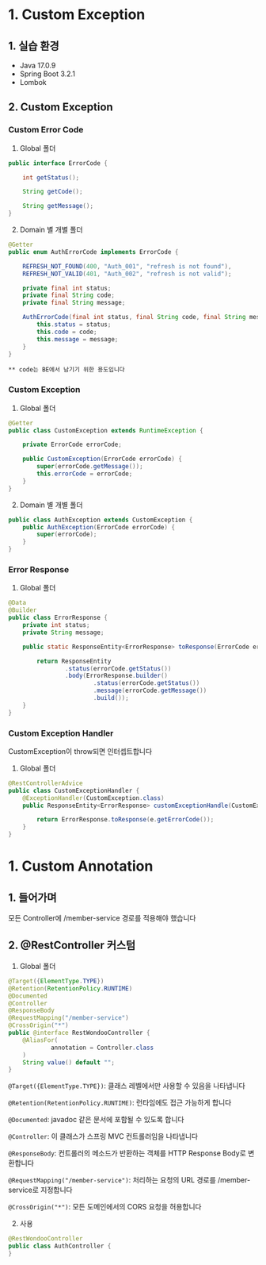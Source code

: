 # 1. Custom Exception

## 1. 실습 환경

- Java 17.0.9
- Spring Boot 3.2.1
- Lombok

## 2. Custom Exception

### Custom Error Code

1. Global 폴더
```java
public interface ErrorCode {

    int getStatus();

    String getCode();

    String getMessage();
}

```
2. Domain 별 개별 폴더
```java
@Getter
public enum AuthErrorCode implements ErrorCode {

    REFRESH_NOT_FOUND(400, "Auth_001", "refresh is not found"),
    REFRESH_NOT_VALID(401, "Auth_002", "refresh is not valid");

    private final int status;
    private final String code;
    private final String message;

    AuthErrorCode(final int status, final String code, final String message) {
        this.status = status;
        this.code = code;
        this.message = message;
    }
}
```

`** code는 BE에서 남기기 위한 용도입니다`

### Custom Exception

1. Global 폴더
```java
@Getter
public class CustomException extends RuntimeException {

    private ErrorCode errorCode;

    public CustomException(ErrorCode errorCode) {
        super(errorCode.getMessage());
        this.errorCode = errorCode;
    }
}
```
2. Domain 별 개별 폴더
```java
public class AuthException extends CustomException {
    public AuthException(ErrorCode errorCode) {
        super(errorCode);
    }
}
```

### Error Response

1. Global 폴더
```java
@Data
@Builder
public class ErrorResponse {
    private int status;
    private String message;

    public static ResponseEntity<ErrorResponse> toResponse(ErrorCode errorCode) {

        return ResponseEntity
                .status(errorCode.getStatus())
                .body(ErrorResponse.builder()
                        .status(errorCode.getStatus())
                        .message(errorCode.getMessage())
                        .build());
    }
}
```

### Custom Exception Handler

CustomException이 throw되면 인터셉트합니다

1. Global 폴더
```java
@RestControllerAdvice
public class CustomExceptionHandler {
    @ExceptionHandler(CustomException.class)
    public ResponseEntity<ErrorResponse> customExceptionHandle(CustomException e) {

        return ErrorResponse.toResponse(e.getErrorCode());
    }
}
```

# 1. Custom Annotation

## 1. 들어가며

모든 Controller에 /member-service 경로를 적용해야 했습니다

## 2. @RestController 커스텀

1. Global 폴더

```java
@Target({ElementType.TYPE})
@Retention(RetentionPolicy.RUNTIME)
@Documented
@Controller
@ResponseBody
@RequestMapping("/member-service")
@CrossOrigin("*")
public @interface RestWondooController {
    @AliasFor(
            annotation = Controller.class
    )
    String value() default "";
}
```

`@Target({ElementType.TYPE})`: 클래스 레벨에서만 사용할 수 있음을 나타냅니다

`@Retention(RetentionPolicy.RUNTIME)`: 런타임에도 접근 가능하게 합니다

`@Documented`: javadoc 같은 문서에 포함될 수 있도록 합니다

`@Controller`: 이 클래스가 스프링 MVC 컨트롤러임을 나타냅니다

`@ResponseBody`: 컨트롤러의 메소드가 반환하는 객체를 HTTP Response Body로 변환합니다

`@RequestMapping("/member-service")`: 처리하는 요청의 URL 경로를 /member-service로 지정합니다

`@CrossOrigin("*")`: 모든 도메인에서의 CORS 요청을 허용합니다

2. 사용
```java
@RestWondooController
public class AuthController {
}
```
